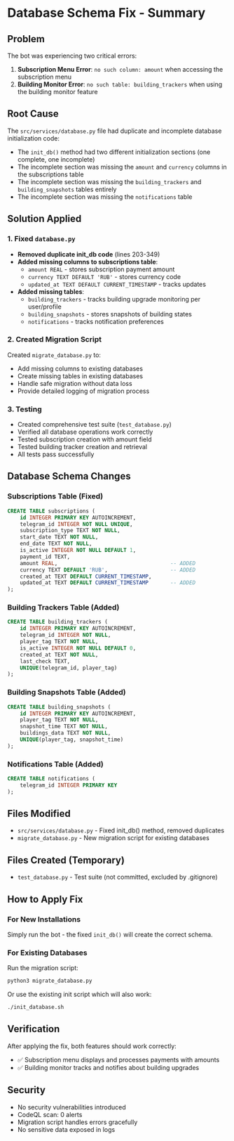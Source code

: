 # Database Schema Fix - Summary

## Problem
The bot was experiencing two critical errors:
1. **Subscription Menu Error**: `no such column: amount` when accessing the subscription menu
2. **Building Monitor Error**: `no such table: building_trackers` when using the building monitor feature

## Root Cause
The `src/services/database.py` file had duplicate and incomplete database initialization code:
- The `init_db()` method had two different initialization sections (one complete, one incomplete)
- The incomplete section was missing the `amount` and `currency` columns in the subscriptions table
- The incomplete section was missing the `building_trackers` and `building_snapshots` tables entirely
- The incomplete section was missing the `notifications` table

## Solution Applied

### 1. Fixed `database.py`
- **Removed duplicate init_db code** (lines 203-349)
- **Added missing columns to subscriptions table**:
  - `amount REAL` - stores subscription payment amount
  - `currency TEXT DEFAULT 'RUB'` - stores currency code
  - `updated_at TEXT DEFAULT CURRENT_TIMESTAMP` - tracks updates
- **Added missing tables**:
  - `building_trackers` - tracks building upgrade monitoring per user/profile
  - `building_snapshots` - stores snapshots of building states
  - `notifications` - tracks notification preferences

### 2. Created Migration Script
Created `migrate_database.py` to:
- Add missing columns to existing databases
- Create missing tables in existing databases
- Handle safe migration without data loss
- Provide detailed logging of migration process

### 3. Testing
- Created comprehensive test suite (`test_database.py`)
- Verified all database operations work correctly
- Tested subscription creation with amount field
- Tested building tracker creation and retrieval
- All tests pass successfully

## Database Schema Changes

### Subscriptions Table (Fixed)
```sql
CREATE TABLE subscriptions (
    id INTEGER PRIMARY KEY AUTOINCREMENT,
    telegram_id INTEGER NOT NULL UNIQUE,
    subscription_type TEXT NOT NULL,
    start_date TEXT NOT NULL,
    end_date TEXT NOT NULL,
    is_active INTEGER NOT NULL DEFAULT 1,
    payment_id TEXT,
    amount REAL,                                    -- ADDED
    currency TEXT DEFAULT 'RUB',                    -- ADDED
    created_at TEXT DEFAULT CURRENT_TIMESTAMP,
    updated_at TEXT DEFAULT CURRENT_TIMESTAMP       -- ADDED
);
```

### Building Trackers Table (Added)
```sql
CREATE TABLE building_trackers (
    id INTEGER PRIMARY KEY AUTOINCREMENT,
    telegram_id INTEGER NOT NULL,
    player_tag TEXT NOT NULL,
    is_active INTEGER NOT NULL DEFAULT 0,
    created_at TEXT NOT NULL,
    last_check TEXT,
    UNIQUE(telegram_id, player_tag)
);
```

### Building Snapshots Table (Added)
```sql
CREATE TABLE building_snapshots (
    id INTEGER PRIMARY KEY AUTOINCREMENT,
    player_tag TEXT NOT NULL,
    snapshot_time TEXT NOT NULL,
    buildings_data TEXT NOT NULL,
    UNIQUE(player_tag, snapshot_time)
);
```

### Notifications Table (Added)
```sql
CREATE TABLE notifications (
    telegram_id INTEGER PRIMARY KEY
);
```

## Files Modified
- `src/services/database.py` - Fixed init_db() method, removed duplicates
- `migrate_database.py` - New migration script for existing databases

## Files Created (Temporary)
- `test_database.py` - Test suite (not committed, excluded by .gitignore)

## How to Apply Fix

### For New Installations
Simply run the bot - the fixed `init_db()` will create the correct schema.

### For Existing Databases
Run the migration script:
```bash
python3 migrate_database.py
```

Or use the existing init script which will also work:
```bash
./init_database.sh
```

## Verification
After applying the fix, both features should work correctly:
- ✅ Subscription menu displays and processes payments with amounts
- ✅ Building monitor tracks and notifies about building upgrades

## Security
- No security vulnerabilities introduced
- CodeQL scan: 0 alerts
- Migration script handles errors gracefully
- No sensitive data exposed in logs
